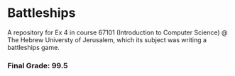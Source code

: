 # Battleships
A repository for Ex 4 in course 67101 (Introduction to Computer Science) @ The Hebrew Universty of Jerusalem, which its subject was writing a battleships game.

### Final Grade: 99.5

